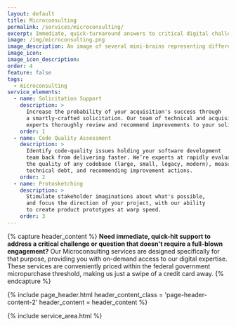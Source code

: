 ```yaml
---
layout: default
title: Microconsulting
permalink: /services/microconsulting/
excerpt: Immediate, quick-turnaround answers to critical digital challenges or questions.
image: /img/microconsulting.png
image_description: An image of several mini-brains representing different types of microconsulting services.
image_icon:
image_icon_description:
order: 4
feature: false
tags:
  - microconsulting
service_elements:
  - name: Solicitation Support
    description: >
      Increase the probability of your acquisition's success through
      a smartly-crafted solicitation. Our team of technical and acquisition
      experts thoroughly review and recommend improvements to your solicitation package.
    order: 1
  - name: Code Quality Assessment
    description: >
      Identify code-quality issues holding your software development
      team back from delivering faster. We’re experts at rapidly evaluating
      the quality of any codebase (large, small, legacy, modern), measuring
      technical debt, and recommending improvement actions.
    order: 2
  - name: Protosketching
    description: >
      Stimulate stakeholder imaginations about what's possible,
      and focus the direction of your project, with our ability
      to create product prototypes at warp speed.
    order: 3
---
```


{% capture header_content %}
  <strong>Need immediate, quick-hit support to address a critical challenge or question that doesn't require a full-blown engagement?</strong> Our Microconsulting services are designed specifically for that purpose, providing you with on-demand access to our digital expertise. These services are conveniently priced within the federal government micropurchase threshold, making us just a swipe of a credit card away.
{% endcapture %}

{% include page_header.html
  header_content_class = 'page-header-content-2'
  header_content = header_content
%}

{% include service_area.html %}
